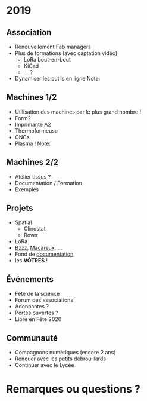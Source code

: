 # 2019


## Association
* Renouvellement Fab managers
* Plus de formations (avec captation vidéo)
  * LoRa bout-en-bout
  * KiCad
  * ... ?
* Dynamiser les outils en ligne
Note:


## Machines 1/2
* Utilisation des machines par le plus grand nombre !
 * Form2
 * Imprimante A2
 * Thermoformeuse
 * CNCs
 * Plasma !
Note:


## Machines 2/2
* Atelier tissus ?
* Documentation / Formation
* Exemples


## Projets
* Spatial
  * Clinostat
  * Rover
* LoRa
* [Bzzz](http://wiki.fablab-lannion.org//index.php?title=Bzzz), [Macareux](http://wiki.fablab-lannion.org/index.php?title=Comptage_Macareux), ...
* Fond de [documentation](http://wiki.fablab-lannion.org/index.php?title=Cat%C3%A9gorie:Formation)
* les **VÔTRES** !


## Événements
* Fête de la science
* Forum des associations
* Adonnantes ?
* Portes ouvertes ?
* Libre en Fête 2020


## Communauté
* Compagnons numériques (encore 2 ans)
* Renouer avec les petits débrouillards
* Continuer avec le Lycée


# Remarques ou questions ?
